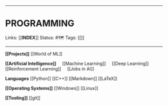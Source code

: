 
___
# PROGRAMMING
Links: [[__INDEX__]]
Status: #🗺️ 
Tags: [[]]
<!--- Created on: 2023.08.17, 23:56 --->
___

**[[Projects]]**
	[[World of ML]]

**[[Artificial Intelligence]]**
    [[Machine Learning]]
    [[Deep Learning]]
    [[Reinforcement Learning]]
    [[Jobs in AI]]

**Languages**
	[[Python]]
	[[C++]]
	[[Markdown]]
	[[LaTeX]]

**[[Operating Systems]]**
	[[Windows]]
	[[Linux]]

**[[Tooling]]**
	[[git]]